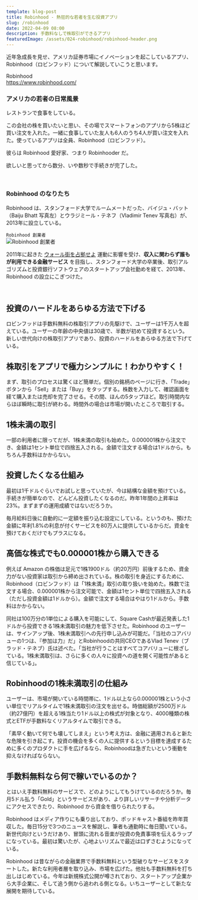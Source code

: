 ```yaml
---
template: blog-post
title: Robinhood - 熱狂的な若者を生む投資アプリ
slug: /robinhood
date: 2022-04-09 08:00
description: 手数料なしで株取引ができるアプリ
featuredImage: /assets/024-robinhood/robinhood-header.png
---
```


近年急成長を見せ、アメリカ証券市場にイノベーションを起こしているアプリ、Robinhood（ロビンフッド）について解説していこうと思います。

Robinhood  
https://www.robinhood.com/

### アメリカの若者の日常風景

レストランで食事をしている。

この会社の株を買いたいと思い、その場でスマートフォンのアプリから5株ほど買い注文を入れた。一緒に食事していた友人も6人のうち4人が買い注文を入れた。使っているアプリは全員、Robinhood（ロビンフッド）。

彼らは Robinhood 愛好家、つまり Robinhooder だ。

欲しいと思ってから数分、いや数秒で手続きが完了した。

<br />

### Robinhood のなりたち

Robinhood は、スタンフォード大学でルームメートだった、バイジュ・バット（Baiju Bhatt 写真左）とウラジミール・テネフ（Vladimir Tenev 写真右）が、2013年に設立している。

`Robinhood 創業者`<br />
![Robinhood 創業者](./assets/024-robinhood/founder.png)

2011年に起きた [ウォール街を占拠せよ](https://ja.wikipedia.org/wiki/ウォール街を占拠せよ) 運動に影響を受け、**収入に関わらず誰もが利用できる金融サービス** を目指し、スタンフォード大学の卒業後、取引アルゴリズムと投資銀行ソフトウェアのスタートアップ会社勤めを経て、2013年、Robinhood の設立にこぎつけた。

<br />

## 投資のハードルをあらゆる方法で下げる

ロビンフッドは手数料無料の株取引アプリの先駆けで、ユーザーは1千万人を超えている。ユーザーの年齢の中央値は30歳で、半数が初めて投資するという。新しい世代向けの株取引アプリであり、投資のハードルをあらゆる方法で下げている。

## 株取引をアプリで極力シンプルに！わかりやすく！

まず、取引のプロセスは驚くほど簡単だ。個別の銘柄のページに行き、「Trade」ボタンから「Sell」または「Buy」をタップする。株数を入力して、確認画面を経て購入または売却を完了させる。その間、ほんの5タップほど。取引時間内ならほぼ瞬時に取引が終わる。時間外の場合は市場が開いたところで取引する。

## 1株未満の取引

一部の利用者に限ってだが、1株未満の取引も始めた。0.000001株から注文でき、金額は1セント単位で四捨五入される。金額で注文する場合は1ドルから。もちろん手数料はかからない。

## 投資したくなる仕組み

最初は1千ドルぐらいでお試しと思っていたが、今は結構な金額を預けている。手続きが簡単なので、どんどん投資したくなるのだ。昨年1年間の上昇率は23%。まずまずの運用成績ではないだろうか。

毎月給料日後に自動的に一定額を振り込む設定にしている。というのも、預けた金額に年利1.8%の利息が付くサービスを80万人に提供しているからだ。資金を預けておくだけでもプラスになる。

## 高価な株式でも0.000001株から購入できる

例えば Amazon の株価は足元で1株1900ドル（約20万円）前後するため、資金力がない投資家は取引から締め出されている。株の取引を身近にするために、Robinhood（ロビンフッド）は「1株未満」取引の取り扱いを始めた。株数で注文する場合、0.000001株から注文可能で、金額は1セント単位で四捨五入される（ただし投資金額は1ドルから）。金額で注文する場合はやはり1ドルから。手数料はかからない。

同社は100万分の1単位による購入を可能にして、Square Cashが最近発表した1ドルから投資できる1株未満取引の魅力を低下させた。Robinhood のユーザーは、サインアップ後、1株未満取引への先行申し込みが可能だ。「当社のコアバリューの1つは、『参加は力』だ」とRobinhoodの共同CEOであるVlad Tenev（ブラッド・テネブ）氏は述べた。「当社が行うことはすべてコアバリューに根ざしている。1株未満取引は、さらに多くの人々に投資への道を開く可能性があると信じている」。

## Robinhoodの1株未満取引の仕組み

ユーザーは、市場が開いている時間帯に、1ドル以上なら0.000001株という小さい単位でリアルタイムで1株未満取引の注文を出せる。時価総額が2500万ドル（約27億円）を超える1株当たり1ドル以上の株式が対象となり、4000種類の株式とETFが手数料なくリアルタイムで取引できる。

「素早く動いて何でも壊してしまえ」という考え方は、金融に適用されると新たな危険を引き起こす。投資の機会を多くの人に提供するという目標を達成するために多くのプロダクトに手を広げるなら、Robinhoodは急ぎたいという衝動を抑えなければならない。

## 手数料無料なら何で稼いでいるのか？

とはいえ手数料無料のサービスで、どのようにしてもうけているのだろうか。毎月5ドル払う「Gold」というサービスがあり、より詳しいリサーチや分析データにアクセスできたり、Robinhood から資金を借りられたりする。

Robinhood はメディア作りにも乗り出しており、ポッドキャスト番組を昨年買収した。毎日15分で3つのニュースを解説し、筆者も通勤時に毎日聞いている。新世代向けというだけあり、冒頭に流れる音楽が投資の免責事項を伝えるラップになっている。最初は驚いたが、心地よいリズムで最近は口ずさむようになっている。

Robinhood は昔ながらの金融業界で手数料無料という型破りなサービスをスタートした。新たな利用者層を取り込み、市場を広げた。他社も手数料無料を打ち出しはじめている。今年は新規株式公開が噂されており、スタートアップ企業から大手企業に、そして追う側から追われる側となる。いちユーザーとして新たな展開を期待している。

